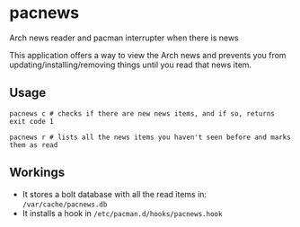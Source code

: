# pacnews

Arch news reader and pacman interrupter when there is news

This application offers a way to view the Arch news and prevents you from updating/installing/removing things until you read that news item.

## Usage

```shell
pacnews c # checks if there are new news items, and if so, returns exit code 1
```

```shell
pacnews r # lists all the news items you haven't seen before and marks them as read
```

## Workings

* It stores a bolt database with all the read items in: ```/var/cache/pacnews.db```
* It installs a hook in ```/etc/pacman.d/hooks/pacnews.hook```
